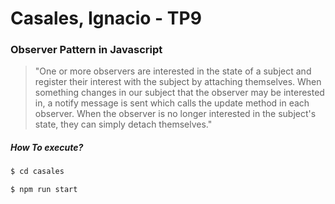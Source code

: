 # Casales, Ignacio - TP9

### Observer Pattern in Javascript

>"One or more observers are interested in the state of a subject and register their interest with the subject by attaching themselves. When something changes in our subject that the observer may be interested in, a notify message is sent which calls the update method in each observer. When the observer is no longer interested in the subject's state, they can simply detach themselves."

##### How To execute?
``` Bash
$ cd casales

$ npm run start
```
